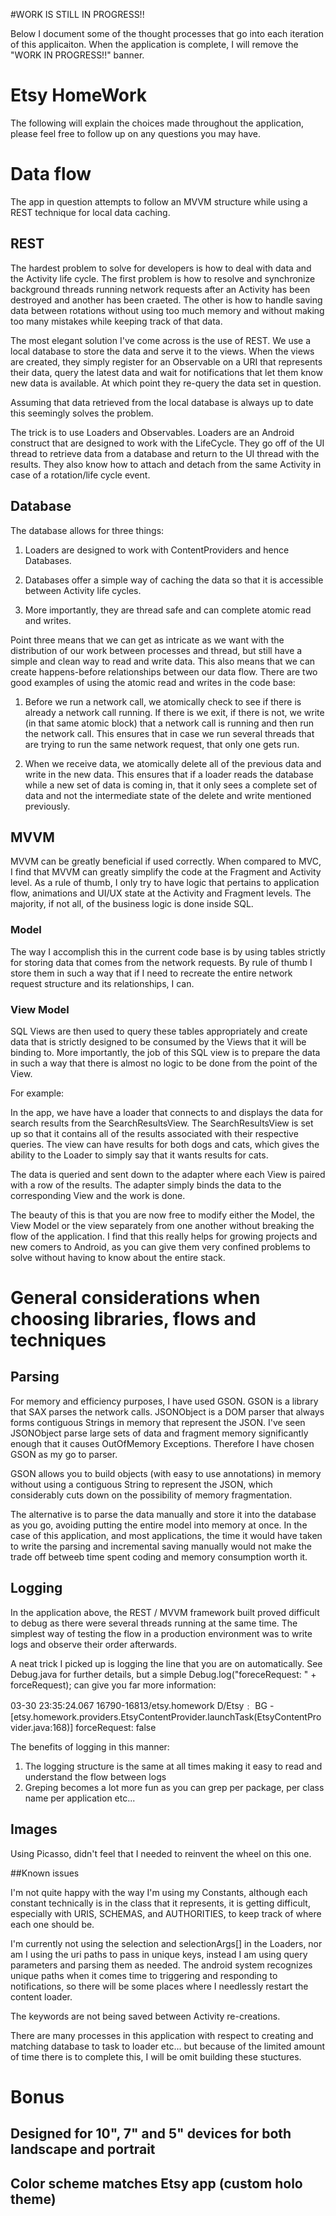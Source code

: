 #WORK IS STILL IN PROGRESS!!

Below I document some of the thought processes that go into each iteration of this applicaiton. When the application is complete, I will remove the "WORK IN PROGRESS!!" banner.

# Etsy HomeWork

The following will explain the choices made throughout the application, please feel free to follow up on any questions you may have.

# Data flow

The app in question attempts to follow an MVVM structure while using a REST technique for local data caching.

## REST

The hardest problem to solve for developers is how to deal with data and the Activity life cycle. The first problem is how to resolve and synchronize background threads running network requests after an Activity has been destroyed and another has been craeted. The other is how to handle saving data between rotations without using too much memory and without making too many mistakes while keeping track of that data.

The most elegant solution I've come across is the use of REST. We use a local database to store the data and serve it to the views. When the views are created, they simply register for an Observable on a URI that represents their data, query the latest data and wait for notifications that let them know new data is available. At which point they re-query the data set in question.

Assuming that data retrieved from the local database is always up to date this seemingly solves the problem.

The trick is to use Loaders and Observables. Loaders are an Android construct that are designed to work with the LifeCycle. They go off of the UI thread to retrieve data from a database and return to the UI thread with the results. They also know how to attach and detach from the same Activity in case of a rotation/life cycle event.


## Database 

The database allows for three things:

1. Loaders are designed to work with ContentProviders and hence Databases.

2. Databases offer a simple way of caching the data so that it is accessible between Activity life cycles.

3. More importantly, they are thread safe and can complete atomic read and writes.


Point three means that we can get as intricate as we want with the distribution of our work between processes and thread, but still have a simple and clean way to read and write data. This also means that we can create happens-before relationships between our data flow. There are two good examples of using the atomic read and writes in the code base:

1. Before we run a network call, we atomically check to see if there is already a network call running. If there is we exit, if there is not, we write (in that same atomic block) that a network call is running and then run the network call. This ensures that in case we run several threads that are trying to run the same network request, that only one gets run.

2. When we receive data, we atomically delete all of the previous data and write in the new data. This ensures that if a loader reads the database while a new set of data is coming in, that it only sees a complete set of data and not the intermediate state of the delete and write mentioned previously.


## MVVM

MVVM can be greatly beneficial if used correctly. When compared to MVC, I find that MVVM can greatly simplify the code at the Fragment and Activity level. As a rule of thumb, I only try to have logic that pertains to application flow, animations and UI/UX state at the Activity and Fragment levels. The majority, if not all, of the business logic is done inside SQL.

### Model

The way I accomplish this in the current code base is by using tables strictly for storing data that comes from the network requests. By rule of thumb I store them in such a way that if I need to recreate the entire network request structure and its relationships, I can.

### View Model

SQL Views are then used to query these tables appropriately and create data that is strictly designed to be consumed by the Views that it will be binding to. More importantly, the job of this SQL view is to prepare the data in such a way that there is almost no logic to be done from the point of the View.


For example:

In the app, we have have a loader that connects to and displays the data for search results from the SearchResultsView. The SearchResultsView is set up so that it contains all of the results associated with their respective queries. The view can have results for both dogs and cats, which gives the ability to the Loader to simply say that it wants results for cats.

The data is queried and sent down to the adapter where each View is paired with a row of the results. The adapter simply binds the data to the corresponding View and the work is done.

The beauty of this is that you are now free to modify either the Model, the View Model or the view separately from one another without breaking the flow of the application. I find that this really helps for growing projects and new comers to Android, as you can give them very confined problems to solve without having to know about the entire stack.


# General considerations when choosing libraries, flows and techniques


## Parsing

For memory and efficiency purposes, I have used GSON. GSON is a library that SAX parses the network calls. JSONObject is a DOM parser that always forms contiguous Strings in memory that represent the JSON. I've seen JSONObject parse large sets of data and fragment memory significantly enough that it causes OutOfMemory Exceptions. Therefore I have chosen GSON as my go to parser.

GSON allows you to build objects (with easy to use annotations) in memory without using a contiguous String to represent the JSON, which considerably cuts down on the possibility of memory fragmentation.

The alternative is to parse the data manually and store it into the database as you go, avoiding putting the entire model into memory at once. In the case of this application, and most applications, the time it would have taken to write the parsing and incremental saving manually would not make the trade off betweeb time spent coding and memory consumption worth it.

## Logging

In the application above, the REST / MVVM framework built proved difficult to debug as there were several threads running at the same time. The simplest way of testing the flow in a production environment was to write logs and observe their order afterwards.

A neat trick I picked up is logging the line that you are on automatically. See Debug.java for further details, but a simple Debug.log("foreceRequest: " + forceRequest); can give you far more information:

03-30 23:35:24.067  16790-16813/etsy.homework D/Etsy﹕ BG - [etsy.homework.providers.EtsyContentProvider.launchTask(EtsyContentProvider.java:168)] forceRequest: false


The benefits of logging in this manner:

1. The logging structure is the same at all times making it easy to read and understand the flow between logs
2. Greping becomes a lot more fun as you can grep per package, per class name per application etc...


## Images

Using Picasso, didn't feel that I needed to reinvent the wheel on this one.


##Known issues

I'm not quite happy with the way I'm using my Constants, although each constant technically is in the class that it represents, it is getting difficult, especially with URIS, SCHEMAS, and AUTHORITIES, to keep track of where each one should be.

I'm currently not using the selection and selectionArgs[] in the Loaders, nor am I using the uri paths to pass in unique keys, instead I am using query parameters and parsing them as needed. The android system recognizes unique paths when it comes time to triggering and responding to notifications, so there will be some places where I needlessly restart the content loader.

The keywords are not being saved between Activity re-creations.

There are many processes in this application with respect to creating and matching database to task to loader etc... but because of the limited amount of time there is to complete this, I will be omit building these stuctures.


# Bonus

## Designed for 10", 7" and 5" devices for both landscape and portrait

## Color scheme matches Etsy app (custom holo theme)

